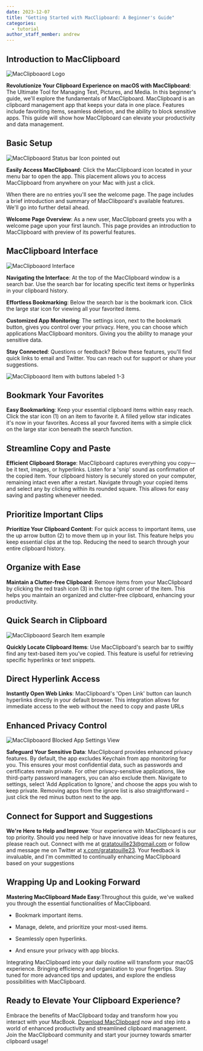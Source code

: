 ```yaml
---
date: 2023-12-07
title: "Getting Started with MacClipboard: A Beginner's Guide"
categories:
  - tutorial
author_staff_member: andrew
---
```


## Introduction to MacClipboard

![MacClipboaord Logo](/images/logo_256_500xh.webp)

**Revolutionize Your Clipboard Experience on macOS with MacClipboard**: The Ultimate Tool for Managing Text, Pictures, and Media. In this beginner's guide, we'll explore the fundamentals of MacClipboard. MacClipboard is an clipboard management app that keeps your data in one place. Features include favoriting items, seamless deletion, and the ability to block sensitive apps. This guide will show how MacClipboard can elevate your productivity and data management.

## Basic Setup

![MacClipboaord Status bar Icon pointed out](/images/click_on_macclipboard_icon_768xh.webp)

**Easily Access MacClipboard**: Click the MacClipboard icon located in your menu bar to open the app. This placement allows you to access MacClipboard from anywhere on your Mac with just a click.

When there are no entries you'll see the welcome page. The page includes a brief introduction and summary of MacClibpoard's available features. We'll go into further detail ahead.

**Welcome Page Overview**: As a new user, MacClipboard greets you with a welcome page upon your first launch. This page provides an introduction to MacClipboard with preview of its powerful features.

## MacClipboard Interface

![MacClipboaord Interface](/images/macclipboard_window_768xh.webp)

**Navigating the Interface**: At the top of the MacClipboard window is a search bar. Use the search bar for locating specific text items or hyperlinks in your clipboard history.

**Effortless Bookmarking**: Below the search bar is the bookmark icon. Click the large star icon for viewing all your favorited items.

**Customized App Monitoring**: The settings icon, next to the bookmark button, gives you control over your privacy. Here, you can choose which applications MacClipboard monitors. Giving you the ability to manage your sensitive data.

**Stay Connected**: Questions or feedback? Below these features, you'll find quick links to email and Twitter. You can reach out for support or share your suggestions.

![MacClipboaord Item with buttons labeled 1-3](/images/macclipboard_ui_labeled_buttons_768xh.webp)

## Bookmark Your Favorites

**Easy Bookmarking**: Keep your essential clipboard items within easy reach. Click the star icon (1) on an item to favorite it. A filled yellow star indicates it's now in your favorites. Access all your favored items with a simple click on the large star icon beneath the search function.

## Streamline Copy and Paste

**Efficient Clipboard Storage**: MacClipboard captures everything you copy—be it text, images, or hyperlinks. Listen for a 'snip' sound as confirmation of the copied item. Your clipboard history is securely stored on your computer, remaining intact even after a restart. Navigate through your copied items and select any by clicking within its rounded square. This allows for easy saving and pasting whenever needed.

## Prioritize Important Clips

**Prioritize Your Clipboard Content**: For quick access to important items, use the up arrow button (2) to move them up in your list. This feature helps you keep essential clips at the top. Reducing the need to search through your entire clipboard history.

## Organize with Ease

**Maintain a Clutter-free Clipboard**: Remove items from your MacClipboard by clicking the red trash icon (3) in the top right corner of the item. This helps you maintain an organized and clutter-free clipboard, enhancing your productivity.

## Quick Search in Clipboard

![MacClipboaord Search Item example](/images/search_function_768xh.webp)

**Quickly Locate Clipboard Items**: Use MacClipboard's search bar to swiftly find any text-based item you've copied. This feature is useful for retrieving specific hyperlinks or text snippets.

## Direct Hyperlink Access

**Instantly Open Web Links**: MacClipboard's 'Open Link' button can launch hyperlinks directly in your default browser. This integration allows for immediate access to the web without the need to copy and paste URLs

## Enhanced Privacy Control

![MacClipboaord Blocked App Settings View](/images/blocked_app_settings_view_768xh.webp)

**Safeguard Your Sensitive Data**: MacClipboard provides enhanced privacy features. By default, the app excludes Keychain from app monitoring for you. This ensures your most confidential data, such as passwords and certificates remain private. For other privacy-sensitive applications, like third-party password managers, you can also exclude them. Navigate to settings, select 'Add Application to Ignore,' and choose the apps you wish to keep private. Removing apps from the ignore list is also straightforward – just click the red minus button next to the app.

## Connect for Support and Suggestions

**We're Here to Help and Improve**: Your experience with MacClipboard is our top priority. Should you need help or have innovative ideas for new features, please reach out. Connect with me at [gratatouille23@gmail.com](mailto:gratatouille23@gmail.com) or follow and message me on Twitter at [x.com/gratatouille23](https://x.com/gratatouille23). Your feedback is invaluable, and I'm committed to continually enhancing MacClipboard based on your suggestions

## Wrapping Up and Looking Forward

**Mastering MacClipboard Made Easy**:Throughout this guide, we've walked you through the essential functionalities of MacClipboard.

- Bookmark important items.

- Manage, delete, and prioritize your most-used items.

- Seamlessly open hyperlinks.

- And ensure your privacy with app blocks.

Integrating MacClipboard into your daily routine will transform your macOS experience. Bringing efficiency and organization to your fingertips. Stay tuned for more advanced tips and updates, and explore the endless possibilities with MacClipboard.

## Ready to Elevate Your Clipboard Experience?

Embrace the benefits of MacClipboard today and transform how you interact with your MacBook. [Download MacClipboard](/thank-you/) now and step into a world of enhanced productivity and streamlined clipboard management. Join the MacClipboard community and start your journey towards smarter clipboard usage!
